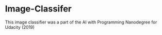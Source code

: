 # Image-Classifer
This image classifier was a part of the AI with Programming Nanodegree for Udacity (2019)
